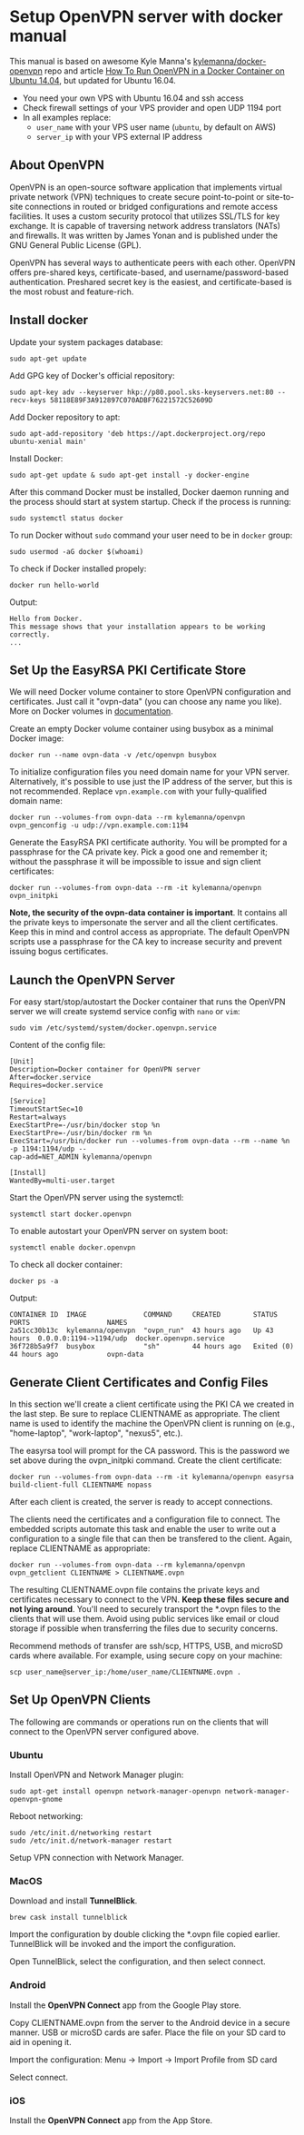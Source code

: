 # Setup OpenVPN server with docker manual

This manual is based on awesome Kyle Manna's [kylemanna/docker-openvpn](https://github.com/kylemanna/docker-openvpn) repo and article [How To Run OpenVPN in a Docker Container on Ubuntu 14.04](https://www.digitalocean.com/community/tutorials/how-to-run-openvpn-in-a-docker-container-on-ubuntu-14-04), but updated for Ubuntu 16.04.

* You need your own VPS with Ubuntu 16.04 and ssh access
* Check firewall settings of your VPS provider and open UDP 1194 port
* In all examples replace: 
  * `user_name` with your VPS user name (`ubuntu`, by default on AWS)
  * `server_ip` with your VPS external IP address
  
## About OpenVPN
  
OpenVPN is an open-source software application that implements virtual private network (VPN) techniques to create secure point-to-point or site-to-site connections in routed or bridged configurations and remote access facilities. It uses a custom security protocol that utilizes SSL/TLS for key exchange. It is capable of traversing network address translators (NATs) and firewalls. It was written by James Yonan and is published under the GNU General Public License (GPL).

OpenVPN has several ways to authenticate peers with each other. OpenVPN offers pre-shared keys, certificate-based, and username/password-based authentication. Preshared secret key is the easiest, and certificate-based is the most robust and feature-rich.

## Install docker

Update your system packages database:
```
sudo apt-get update
```
Add GPG key of Docker's official repository:
```
sudo apt-key adv --keyserver hkp://p80.pool.sks-keyservers.net:80 --recv-keys 58118E89F3A912897C070ADBF76221572C52609D
```
Add Docker repository to apt:
```
sudo apt-add-repository 'deb https://apt.dockerproject.org/repo ubuntu-xenial main'
```
Install Docker:
```
sudo apt-get update & sudo apt-get install -y docker-engine
```
After this command Docker must be installed, Docker daemon running and the process should start at system startup. Check if the process is running:
```
sudo systemctl status docker
```
To run Docker without `sudo` command your user need to be in `docker` group:
```
sudo usermod -aG docker $(whoami)
```
To check if Docker installed propely:
```
docker run hello-world
```
Output:
```
Hello from Docker.
This message shows that your installation appears to be working correctly.
...
```

## Set Up the EasyRSA PKI Certificate Store

We will need Docker volume container to store OpenVPN configuration and certificates. Just call it "ovpn-data" (you can choose any name you like). More on Docker volumes in [documentation](https://docs.docker.com/storage/volumes/).

Create an empty Docker volume container using busybox as a minimal Docker image:
```
docker run --name ovpn-data -v /etc/openvpn busybox
```
To initialize configuration files you need domain name for your VPN server. Alternatively, it's possible to use just the IP address of the server, but this is not recommended. Replace `vpn.example.com` with your fully-qualified domain name:
```
docker run --volumes-from ovpn-data --rm kylemanna/openvpn ovpn_genconfig -u udp://vpn.example.com:1194
```
Generate the EasyRSA PKI certificate authority. You will be prompted for a passphrase for the CA private key. Pick a good one and remember it; without the passphrase it will be impossible to issue and sign client certificates:
```
docker run --volumes-from ovpn-data --rm -it kylemanna/openvpn ovpn_initpki
```

**Note, the security of the ovpn-data container is important**. It contains all the private keys to impersonate the server and all the client certificates. Keep this in mind and control access as appropriate. The default OpenVPN scripts use a passphrase for the CA key to increase security and prevent issuing bogus certificates.

## Launch the OpenVPN Server

For easy start/stop/autostart the Docker container that runs the OpenVPN server we will create systemd service config with `nano` or `vim`:
```
sudo vim /etc/systemd/system/docker.openvpn.service
```
Content of the config file:
```
[Unit]
Description=Docker container for OpenVPN server
After=docker.service
Requires=docker.service

[Service]
TimeoutStartSec=10
Restart=always
ExecStartPre=-/usr/bin/docker stop %n
ExecStartPre=-/usr/bin/docker rm %n
ExecStart=/usr/bin/docker run --volumes-from ovpn-data --rm --name %n -p 1194:1194/udp --
cap-add=NET_ADMIN kylemanna/openvpn

[Install]
WantedBy=multi-user.target
```
Start the OpenVPN server using the systemctl:
```
systemctl start docker.openvpn
```
To enable autostart your OpenVPN server on system boot:
```
systemctl enable docker.openvpn
```
To check all docker container:
```
docker ps -a
```
Output:
```
CONTAINER ID  IMAGE              COMMAND     CREATED        STATUS       PORTS                   NAMES
2a51cc30b13c  kylemanna/openvpn  "ovpn_run"  43 hours ago   Up 43 hours  0.0.0.0:1194->1194/udp  docker.openvpn.service
36f728b5a9f7  busybox            "sh"        44 hours ago   Exited (0)   44 hours ago            ovpn-data
```

## Generate Client Certificates and Config Files

In this section we'll create a client certificate using the PKI CA we created in the last step. Be sure to replace CLIENTNAME as appropriate. The client name is used to identify the machine the OpenVPN client is running on (e.g., "home-laptop", "work-laptop", "nexus5", etc.).

The easyrsa tool will prompt for the CA password. This is the password we set above during the ovpn_initpki command. Create the client certificate:
```
docker run --volumes-from ovpn-data --rm -it kylemanna/openvpn easyrsa build-client-full CLIENTNAME nopass
```
After each client is created, the server is ready to accept connections.

The clients need the certificates and a configuration file to connect. The embedded scripts automate this task and enable the user to write out a configuration to a single file that can then be transfered to the client. Again, replace CLIENTNAME as appropriate:
```
docker run --volumes-from ovpn-data --rm kylemanna/openvpn ovpn_getclient CLIENTNAME > CLIENTNAME.ovpn
```
The resulting CLIENTNAME.ovpn file contains the private keys and certificates necessary to connect to the VPN. **Keep these files secure and not lying around**. You'll need to securely transport the \*.ovpn files to the clients that will use them. Avoid using public services like email or cloud storage if possible when transferring the files due to security concerns.

Recommend methods of transfer are ssh/scp, HTTPS, USB, and microSD cards where available. For example, using secure copy on your machine:
```
scp user_name@server_ip:/home/user_name/CLIENTNAME.ovpn .
```

## Set Up OpenVPN Clients

The following are commands or operations run on the clients that will connect to the OpenVPN server configured above.

### Ubuntu

Install OpenVPN and Network Manager plugin:
```
sudo apt-get install openvpn network-manager-openvpn network-manager-openvpn-gnome
```
Reboot networking:
```
sudo /etc/init.d/networking restart
sudo /etc/init.d/network-manager restart
```
Setup VPN connection with Network Manager.

### MacOS

Download and install **TunnelBlick**.
```
brew cask install tunnelblick
```
Import the configuration by double clicking the \*.ovpn file copied earlier. TunnelBlick will be invoked and the import the configuration.

Open TunnelBlick, select the configuration, and then select connect.

### Android

Install the **OpenVPN Connect** app from the Google Play store.

Copy CLIENTNAME.ovpn from the server to the Android device in a secure manner. USB or microSD cards are safer. Place the file on your SD card to aid in opening it.

Import the configuration: Menu -> Import -> Import Profile from SD card

Select connect.

### iOS

Install the **OpenVPN Connect** app from the App Store.
